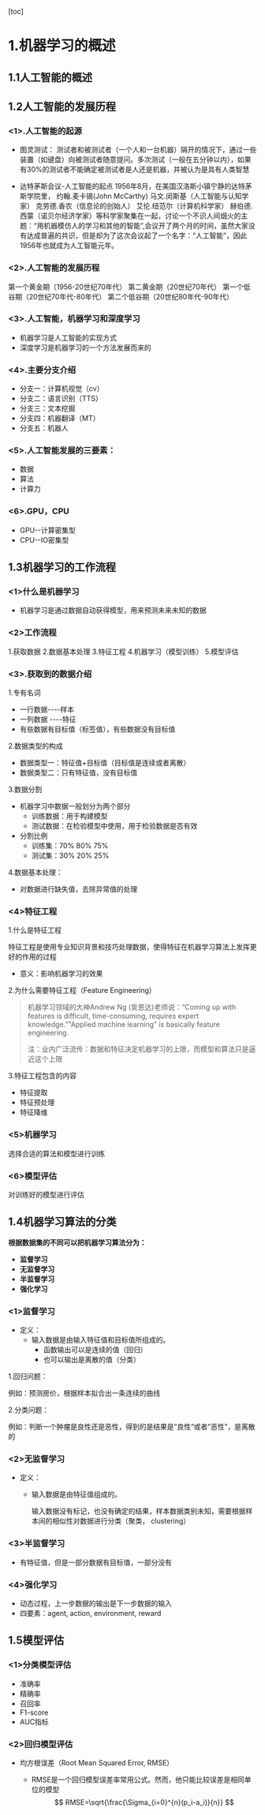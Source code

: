 [toc]
# 1.机器学习的概述
## 1.1人工智能的概述
## 1.2人工智能的发展历程
### <1>.人工智能的起源
* 图灵测试：
测试者和被测试者（一个人和一台机器）隔开的情况下，通过一些装置（如键盘）向被测试者随意提问。多次测试（一般在五分钟以内），如果有30%的测试者不能确定被测试者是人还是机器，并被认为是具有人类智慧

* 达特茅斯会议-人工智能的起点
1956年8月，在美国汉洛斯小镇宁静的达特茅斯学院里，
约翰.麦卡锡(John McCarthy)
马文.闵斯基（人工智能与认知学家）
克劳德.香农（信息论的创始人）
艾伦.纽范尔（计算机科学家）
赫伯德.西蒙（诺贝尔经济学家）等科学家聚集在一起，讨论一个不识人间烟火的主题：“用机器模仿人的学习和其他的智能”,会议开了两个月的时间，虽然大家没有达成普遍的共识，但是却为了这次会议起了一个名字：“人工智能”，因此1956年也就成为人工智能元年。
### <2>.人工智能的发展历程
第一个黄金期（1956-20世纪70年代）
第二黄金期（20世纪70年代）
第一个低谷期（20世纪70年代-80年代）
第二个低谷期（20世纪80年代-90年代）
### <3>.人工智能，机器学习和深度学习
* 机器学习是人工智能的实现方式
* 深度学习是机器学习的一个方法发展而来的
### <4>.主要分支介绍
* 分支一：计算机视觉（cv）
* 分支二：语言识别（TTS）
* 分支三：文本挖掘
* 分支四：机器翻译（MT）
* 分支五：机器人
### <5>.人工智能发展的三要素：
* 数据
* 算法
* 计算力
### <6>.GPU，CPU
* GPU--计算密集型
* CPU--IO密集型
## 1.3机器学习的工作流程
### <1>什么是机器学习
* 机器学习是通过数据自动获得模型，用来预测未来未知的数据
### <2>工作流程
1.获取数据
2.数据基本处理
3.特征工程
4.机器学习（模型训练）
5.模型评估

### <3>.获取到的数据介绍

1.专有名词

* 一行数据----样本
* 一列数据 ----特征
* 有些数据有目标值（标签值），有些数据没有目标值

2.数据类型的构成

* 数据类型一：特征值+目标值（目标值是连续或者离散）
* 数据类型二：只有特征值，没有目标值

3.数据分割

* 机器学习中数据一般划分为两个部分
  * 训练数据：用于构建模型
  * 测试数据：在检验模型中使用，用于检验数据是否有效
* 分割比例
  * 训练集：70% 80% 75%
  * 测试集：30% 20% 25%

4.数据基本处理：

* 对数据进行缺失值，去除异常值的处理

### <4>特征工程

1.什么是特征工程

特征工程是使用专业知识背景和技巧处理数据，使得特征在机器学习算法上发挥更好的作用的过程

* 意义：影响机器学习的效果

2.为什么需要特征工程（Feature Engineering）

> 机器学习领域的大神Andrew Ng (吴恩达)老师说：“Coming up with features is difficult, time-consuming, requires expert knowledge.”"Applied machine learning" is basically feature engineering.
>
> 注：业内广泛流传：数据和特征决定机器学习的上限，而模型和算法只是逼近这个上限

3.特征工程包含的内容

* 特征提取
* 特征预处理
* 特征降维

### <5>机器学习

选择合适的算法和模型进行训练

### <6>模型评估

对训练好的模型进行评估

## 1.4机器学习算法的分类

**根据数据集的不同可以把机器学习算法分为：**

* **监督学习**
* **无监督学习**
* **半监督学习**
* **强化学习**

### <1>监督学习

* 定义：
  * 输入数据是由输入特征值和目标值所组成的。
    * 函数输出可以是连续的值（回归）
    * 也可以输出是离散的值（分类）

1.回归问题：

例如：预测房价，根据样本拟合出一条连续的曲线

2.分类问题：

例如：判断一个肿瘤是良性还是恶性，得到的是结果是”良性“或者“恶性”，是离散的

### <2>无监督学习

* 定义：

  * 输入数据是由特征值组成的。

    输入数据没有标记，也没有确定的结果，样本数据类别未知，需要根据样本间的相似性对数据进行分类（聚类， clustering）

### <3>半监督学习

* 有特征值，但是一部分数据有目标值，一部分没有

### <4>强化学习

* 动态过程，上一步数据的输出是下一步数据的输入
* 四要素：agent, action, environment, reward

## 1.5模型评估

### <1>分类模型评估

* 准确率
* 精确率
* 召回率
* F1-score
* AUC指标

### <2>回归模型评估

* 均方根误差（Root Mean Squared Error, RMSE）

  * RMSE是一个回归模型误差率常用公式。然而，他只能比较误差是相同单位的模型
    $$
    RMSE=\sqrt{\frac{\Sigma_{i=0}^{n}(p_i-a_i)}{n}}
    $$
    
